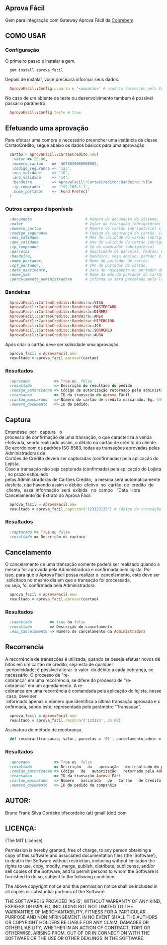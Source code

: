 Aprova Fácil
------------

Gem para integração com Gateway Aprova Fácil da [Cobrebem](https://www.cobrebemx.com.br).

COMO USAR
---------

### Configuração

O primeiro passo é instalar a gem.

```ruby
  gem install aprova_facil
```

Depois de instalar, você precisará informar seus dados.

```ruby
  AprovaFacil::Config.usuario = '<usuario>' # usuário fornecido pela Cobrebem
```

No caso de um abiente de teste ou desenvolvimento também é possível passar o parâmetro

```ruby
  AprovaFacil::Config.teste = true
```

Efetuando uma aprovação
-----------------------

Para efetuar uma compra é necessário preencher uma instância da classe CartaoCredito, 
segue abaixo os dados básicos para uma aprovação.

```ruby
  cartao = AprovaFacil::CartaoCredito.new(
   :valor => 25.00,
   :numero_cartao    => '4073020000000002, 
   :codigo_seguranca => '123', 
   :mes_validade     => '10', 
   :ano_validade     => '14', 
   :bandeira         => AprovaFacil::CartaoCredito::Bandeira::VISA
   :ip_comprador     => '192.168.1.1', 
   :nome_portador    => 'Ford Prefect'
  )
```

### Outros campos disponíveis

```ruby
  :documento                        # Número do documento do sistema. 
  :valor                            # Valor da transação (obrigatório)
  :numero_cartao                    # Número do cartão (obrigatório) claro! :D
  :codigo_seguranca                 # Código de segurança do cartão. (obrigatório)
  :mes_validade                     # Mês de validade do cartão (obrigatório)
  :ano_validade                     # Ano de validade do cartão (obrigatório)
  :ip_comprador                     # Ip do comprador (obrigatório)
  :parcelas                         # Quantidade de parcelas. Padrão: 01
  :bandeira,                        # Bandeira, veja abaixo. padrão: VISA
  :nome_portador,                   # Nome do portador do cartão.
  :cpf_portador,                    # CPF do portador do cartão.
  :data_nascimento,                 # Data de nascimento do portador do cartão.
  :nome_mae                         # Nome da mão do portador do cartão.
  :parcelamento_administradora      # Informa se será parcelado pela loja ou pela adminsitrador. Padrão: true
```

### Bandeiras

```ruby
  AprovaFacil::CartaoCredito::Bandeira::VISA      
  AprovaFacil::CartaoCredito::Bandeira::MASTERCARD
  AprovaFacil::CartaoCredito::Bandeira::DINERS    
  AprovaFacil::CartaoCredito::Bandeira::AMEX      
  AprovaFacil::CartaoCredito::Bandeira::HIPERCARD 
  AprovaFacil::CartaoCredito::Bandeira::JCB       
  AprovaFacil::CartaoCredito::Bandeira::SOROCRED  
  AprovaFacil::CartaoCredito::Bandeira::AURA      
```

Após criar o cartão deve ser solicidade uma aprovação.

```ruby
  aprova_facil = AprovaFacil.new
  resultado = aprova_facil.aprovar(cartao)
```

### Resultados

```ruby
  :aprovada           => True ou  false
  :resultado          => Descrição do resultado do pedido
  :codigo_autorizacao => Código de autorização retornado pela administradora do cartão.
  :transacao          => ID da transação do Aprova Fácil.
  :cartao_mascarado   => Número do cartão de crédito mascarado. Eg. 444433******1111
  :numero_documento   => ID do pedido.
```

Captura
-------

  Entende­se  por   captura   o processo de confirmação de uma transação, o que caracteriza a venda 
efetivada, sendo realizado assim, o débito no cartão de crédito do cliente.
  De acordo com os padrões ISO 8583, todas as transações aprovadas pelas Administradoras de 
Cartões de Crédito devem ser capturadas (confirmadas) pela aplicação do Lojista.
  Caso a transação não seja capturada (confirmada) pela aplicação do Lojista, no prazo estipulado 
pelas Administradoras de Cartões Crédito,  a mesma será automaticamente desfeita, não havendo assim o 
débito  efetivo  no  cartão  de  crédito  do  cliente,  essa  informação  será  exibida   no  campo  
“Data  Hora Cancelamento”do Extrato do Aprova Fácil.

```ruby
  aprova_facil = AprovaFacil.new
  resultado = aprova_facil.capturar('123123123') # Código da transação
```

### Resultados

```ruby
  :capturado => True ou false
  :resultado => Descrição da captura
```

Cancelamento
------------

  O cancelamento de uma transação somente poderá ser realizado quando a mesma for aprovada pela 
Administradora e confirmada pelo lojista. Por isso, para que o Aprova Fácil possa realizar o 
cancelamento, este deve ser  solicitado no mesmo dia em que a transação foi processada, 
ou seja, foi confirmada pela Administradora.

```ruby
  aprova_facil = AprovaFacil.new
  resultado = aprova_facil.aprovar(cartao)
```

### Resultados

```ruby
  :cancelado        => true ou false
  :resultado        => Descrição do cancelamento
  :nsu_Cancelamento => Número de cancelamento da Administradora
```

Recorrencia
-----------

  A recorrência de transações é utilizada, quando se deseja efetuar novos débitos em um cartão de
crédito, seja esta de qualquer  periodicidade; é possível alterar  o valor  do débito a cada cobrança, se
necessário.
  O processo de "re­cobrança" em uma recorrência, se difere do processo de "re­cobrança" em um
agendamento. A re­cobrança em uma recorrência é comandada pela aplicação do lojista, nesse caso, deve
ser  informado apenas o número que identifica a última transação aprovada e confirmada, sendo este,
representado pelo parâmetro "Transacao".

```ruby
  aprova_facil = AprovaFacil.new
  resultado = aprova_facil.recobrar('123123', 25.00)
```

Assinatura do método de recobrança.

```ruby
  def recobrar(transacao, valor, parcelas = '01', parcelamento_admin = true )
```

### Resultados

```ruby
  :aprovada           => True ou  false
  :resultado          => Descrição   da   aprovação   do resultado do pedido
  :codigo_autorizacao => Código   de   autorização   retornado pela Administradora  do  cartão  de crédito
  :transacao          => ID da transação Aprova Fáci
  :cartao_mascarado   => Número   mascarado   do   Cartão   de Crédito Eg. 444433******1111
  :numero_documento   => ID do pedido da companhia
```

AUTOR:
------

Bruno Frank Silva Cordeiro bfscordeiro (at) gmail (dot) com

LICENÇA:
--------

(The MIT License)

Permission is hereby granted, free of charge, to any person obtaining
a copy of this software and associated documentation files (the
'Software'), to deal in the Software without restriction, including
without limitation the rights to use, copy, modify, merge, publish,
distribute, sublicense, and/or sell copies of the Software, and to
permit persons to whom the Software is furnished to do so, subject to
the following conditions:

The above copyright notice and this permission notice shall be
included in all copies or substantial portions of the Software.

THE SOFTWARE IS PROVIDED 'AS IS', WITHOUT WARRANTY OF ANY KIND,
EXPRESS OR IMPLIED, INCLUDING BUT NOT LIMITED TO THE WARRANTIES OF
MERCHANTABILITY, FITNESS FOR A PARTICULAR PURPOSE AND NONINFRINGEMENT.
IN NO EVENT SHALL THE AUTHORS OR COPYRIGHT HOLDERS BE LIABLE FOR ANY
CLAIM, DAMAGES OR OTHER LIABILITY, WHETHER IN AN ACTION OF CONTRACT,
TORT OR OTHERWISE, ARISING FROM, OUT OF OR IN CONNECTION WITH THE
SOFTWARE OR THE USE OR OTHER DEALINGS IN THE SOFTWARE.
